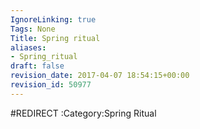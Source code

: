 ```yaml
---
IgnoreLinking: true
Tags: None
Title: Spring ritual
aliases:
- Spring_ritual
draft: false
revision_date: 2017-04-07 18:54:15+00:00
revision_id: 50977
---
```


#REDIRECT :Category:Spring Ritual
